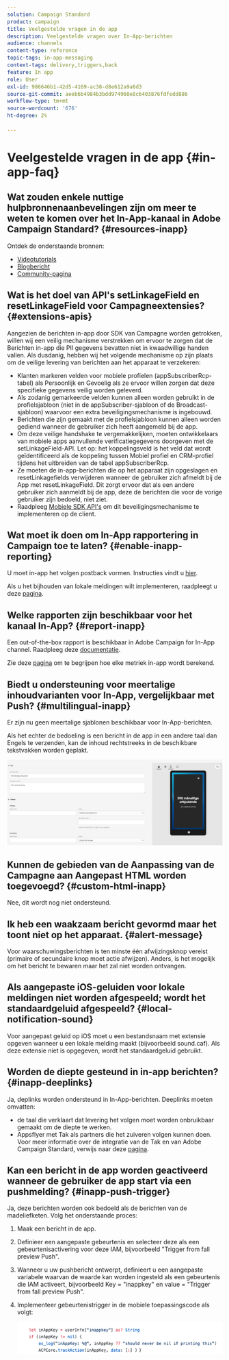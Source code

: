 ```yaml
---
solution: Campaign Standard
product: campaign
title: Veelgestelde vragen in de app
description: Veelgestelde vragen over In-App-berichten
audience: channels
content-type: reference
topic-tags: in-app-messaging
context-tags: delivery,triggers,back
feature: In app
role: User
exl-id: 986646b1-42d5-4169-ac38-d8e612a9a6d3
source-git-commit: aeeb6b4984b3bdd974960e8c6403876fdfedd886
workflow-type: tm+mt
source-wordcount: '676'
ht-degree: 2%

---
```



# Veelgestelde vragen in de app {#in-app-faq}

## Wat zouden enkele nuttige hulpbronnenaanbevelingen zijn om meer te weten te komen over het In-App-kanaal in Adobe Campaign Standard? {#resources-inapp}

Ontdek de onderstaande bronnen:

* [Videotutorials](https://experienceleague.adobe.com/docs/campaign-standard-learn/tutorials/communication-channels/mobile/in-app/in-app-message-overview.html)
* [Blogbericht](https://theblog.adobe.com/get-more-out-of-the-new-in-app-message-channel-from-adobe-campaign/)
* [Community-pagina](https://experienceleaguecommunities.adobe.com/t5/adobe-campaign-standard/ct-p/adobe-campaign-standard-community)

## Wat is het doel van API&#39;s setLinkageField en resetLinkageField voor Campagneextensies? {#extensions-apis}

Aangezien de berichten in-app door SDK van Campagne worden getrokken, willen wij een veilig mechanisme verstrekken om ervoor te zorgen dat de Berichten in-app die PII gegevens bevatten niet in kwaadwillige handen vallen. Als dusdanig, hebben wij het volgende mechanisme op zijn plaats om de veilige levering van berichten aan het apparaat te verzekeren:

* Klanten markeren velden voor mobiele profielen (appSubscriberRcp-tabel) als Persoonlijk en Gevoelig als ze ervoor willen zorgen dat deze specifieke gegevens veilig worden geleverd.
* Als zodanig gemarkeerde velden kunnen alleen worden gebruikt in de profielsjabloon (niet in de appSubscriber-sjabloon of de Broadcast-sjabloon) waarvoor een extra beveiligingsmechanisme is ingebouwd.
* Berichten die zijn gemaakt met de profielsjabloon kunnen alleen worden gediend wanneer de gebruiker zich heeft aangemeld bij de app.
* Om deze veilige handshake te vergemakkelijken, moeten ontwikkelaars van mobiele apps aanvullende verificatiegegevens doorgeven met de setLinkageField-API. Let op: het koppelingsveld is het veld dat wordt geïdentificeerd als de koppeling tussen Mobiel profiel en CRM-profiel tijdens het uitbreiden van de tabel appSubscriberRcp.
* Ze moeten de in-app-berichten die op het apparaat zijn opgeslagen en resetLinkagefields verwijderen wanneer de gebruiker zich afmeldt bij de App met resetLinkageField. Dit zorgt ervoor dat als een andere gebruiker zich aanmeldt bij de app, deze de berichten die voor de vorige gebruiker zijn bedoeld, niet ziet.
* Raadpleeg [Mobiele SDK API&#39;s](https://aep-sdks.gitbook.io/docs/using-mobile-extensions/adobe-campaign-standard/adobe-campaign-standard-api-reference) om dit beveiligingsmechanisme te implementeren op de client.

## Wat moet ik doen om In-App rapportering in Campaign toe te laten? {#enable-inapp-reporting}

U moet in-app het volgen postback vormen. Instructies vindt u [hier](https://helpx.adobe.com/campaign/kb/config-app-in-launch.html#InApptrackingpostback).

Als u het bijhouden van lokale meldingen wilt implementeren, raadpleegt u deze [pagina](../../administration/using/local-tracking.md).

## Welke rapporten zijn beschikbaar voor het kanaal In-App? {#report-inapp}

Een out-of-the-box rapport is beschikbaar in Adobe Campaign for In-App channel. Raadpleeg deze [documentatie](../../reporting/using/in-app-report.md).

Zie deze [pagina](../../reporting/using/indicator-calculation.md#in-app-delivery) om te begrijpen hoe elke metriek in-app wordt berekend.

## Biedt u ondersteuning voor meertalige inhoudvarianten voor In-App, vergelijkbaar met Push? {#multilingual-inapp}

Er zijn nu geen meertalige sjablonen beschikbaar voor In-App-berichten.

Als het echter de bedoeling is een bericht in de app in een andere taal dan Engels te verzenden, kan de inhoud rechtstreeks in de beschikbare tekstvakken worden geplakt.

![](assets/faq_inapp.png)

## Kunnen de gebieden van de Aanpassing van de Campagne aan Aangepast HTML worden toegevoegd? {#custom-html-inapp}

Nee, dit wordt nog niet ondersteund.

## Ik heb een waakzaam bericht gevormd maar het toont niet op het apparaat. {#alert-message}

Voor waarschuwingsberichten is ten minste één afwijzingsknop vereist (primaire of secundaire knop moet actie afwijzen). Anders, is het mogelijk om het bericht te bewaren maar het zal niet worden ontvangen.

## Als aangepaste iOS-geluiden voor lokale meldingen niet worden afgespeeld; wordt het standaardgeluid afgespeeld? {#local-notification-sound}

Voor aangepast geluid op iOS moet u een bestandsnaam met extensie opgeven wanneer u een lokale melding maakt (bijvoorbeeld sound.caf). Als deze extensie niet is opgegeven, wordt het standaardgeluid gebruikt.

## Worden de diepte gesteund in in-app berichten? {#inapp-deeplinks}

Ja, deplinks worden ondersteund in In-App-berichten. Deeplinks moeten omvatten:

* de taal die verklaart dat levering het volgen moet worden onbruikbaar gemaakt om de diepte te werken.
* Appsflyer met Tak als partners die het zuiveren volgen kunnen doen. Voor meer informatie over de integratie van de Tak en van Adobe Campaign Standard, verwijs naar deze [pagina](https://help.branch.io/using-branch/docs/adobe-campaign-standard-1).

## Kan een bericht in de app worden geactiveerd wanneer de gebruiker de app start via een pushmelding? {#inapp-push-trigger}

Ja, deze berichten worden ook bedoeld als de berichten van de madeliefketen. Volg het onderstaande proces:

1. Maak een bericht in de app.

1. Definieer een aangepaste gebeurtenis en selecteer deze als een gebeurtenisactivering voor deze IAM, bijvoorbeeld &quot;Trigger from fall preview Push&quot;.

1. Wanneer u uw pushbericht ontwerpt, definieert u een aangepaste variabele waarvan de waarde kan worden ingesteld als een gebeurtenis die IAM activeert, bijvoorbeeld Key = &quot;inappkey&quot; en value = &quot;Trigger from fall preview Push&quot;.

1. Implementeer gebeurtenistrigger in de mobiele toepassingscode als volgt:

   ![](assets/faq_inapp_2.png)
